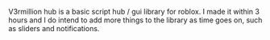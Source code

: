 V3rmillion hub is a basic script hub / gui library for roblox. I made it within 3 hours and I do intend to add more things to the library as time goes on, such as sliders and notifications.
